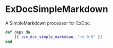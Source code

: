 # ExDocSimpleMarkdown
A SimpleMarkdown processor for ExDoc.

```elixir
def deps do
    [{ :ex_doc_simple_markdown, "~> 0.5" }]
end
```
